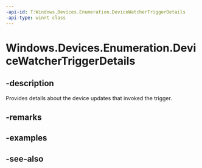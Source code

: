 ----api-id: T:Windows.Devices.Enumeration.DeviceWatcherTriggerDetails
-api-type: winrt class
---<!-- Class syntax.public class DeviceWatcherTriggerDetails : Windows.Devices.Enumeration.IDeviceWatcherTriggerDetails--># Windows.Devices.Enumeration.DeviceWatcherTriggerDetails## -descriptionProvides details about the device updates that invoked the trigger.## -remarks## -examples## -see-also